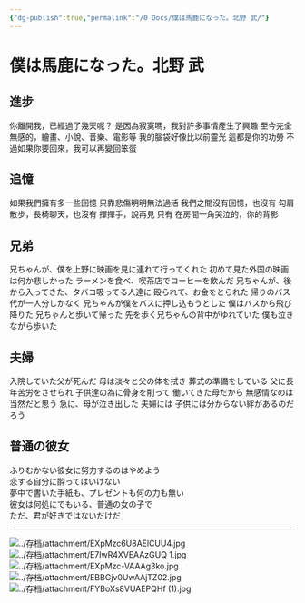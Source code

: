 ```yaml
---
{"dg-publish":true,"permalink":"/0 Docs/僕は馬鹿になった。北野 武/"}
---
```



# 僕は馬鹿になった。北野 武

## 進步

你離開我，已經過了幾天呢？
是因為寂寞嗎，我對許多事情產生了興趣
至今完全無感的，繪畫、小說、音樂、電影等
我的腦袋好像比以前靈光
這都是你的功勞
不過如果你要回來，我可以再變回笨蛋

## 追憶

如果我們擁有多一些回憶
只靠悲傷明明無法過活
我們之間沒有回憶，也沒有
勾肩散步，長椅聊天，也沒有
揮揮手，說再見
只有
在房間一角哭泣的，你的背影

## 兄弟

兄ちゃんが、僕を上野に映画を見に連れて行ってくれた
初めて見た外国の映画は何か悲しかった
ラーメンを食べ、喫茶店でコーヒーを飲んだ
兄ちゃんが、後から入ってきた、タバコ吸ってる人達に
殴られて、お金をとられた
帰りのバス代が一人分しかなく
兄ちゃんが僕をバスに押し込もうとした
僕はバスから飛び降りた
兄ちゃんと歩いて帰った
先を歩く兄ちゃんの背中がゆれていた
僕も泣きながら歩いた

## 夫婦

入院していた父が死んだ
母は淡々と父の体を拭き
葬式の準備をしている
父に長年苦労をさせられ
子供達の為に骨身を削って
働いてきた母だから
無感情なのは当然だと思う
急に、母が泣き出した
夫婦には
子供には分からない絆があるのだろう

## 普通の彼女

ふりむかない彼女に努力するのはやめよう  
恋する自分に酔ってはいけない  
夢中で書いた手紙も、プレゼントも何の力も無い  
彼女は何処にでもいる、普通の女の子で  
ただ、君が好きではないだけだ

---

![../存档/attachment/EXpMzc6U8AElCUU4.jpg](/img/user/%E5%AD%98%E6%A1%A3/attachment/EXpMzc6U8AElCUU4.jpg)
![../存档/attachment/E7lwR4XVEAAzGUQ 1.jpg](/img/user/%E5%AD%98%E6%A1%A3/attachment/E7lwR4XVEAAzGUQ%201.jpg)
![../存档/attachment/EXpMzc-VAAAg3ko.jpg](/img/user/%E5%AD%98%E6%A1%A3/attachment/EXpMzc-VAAAg3ko.jpg)
![../存档/attachment/EBBGjv0UwAAjTZ02.jpg](/img/user/%E5%AD%98%E6%A1%A3/attachment/EBBGjv0UwAAjTZ02.jpg)
![../存档/attachment/FYBoXs8VUAEPQHf (1).jpg](/img/user/%E5%AD%98%E6%A1%A3/attachment/FYBoXs8VUAEPQHf%20(1).jpg)
